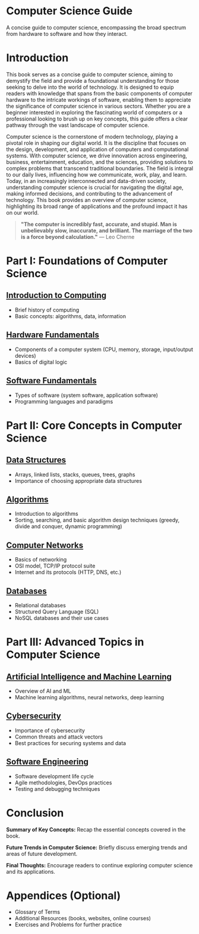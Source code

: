 # Computer Science Guide

A concise guide to computer science, encompassing the broad spectrum from hardware to software and how they interact.

# Introduction

This book serves as a concise guide to computer science, aiming to demystify the field and provide a foundational understanding for those seeking to delve into the world of technology. It is designed to equip readers with knowledge that spans from the basic components of computer hardware to the intricate workings of software, enabling them to appreciate the significance of computer science in various sectors. Whether you are a beginner interested in exploring the fascinating world of computers or a professional looking to brush up on key concepts, this guide offers a clear pathway through the vast landscape of computer science.

Computer science is the cornerstone of modern technology, playing a pivotal role in shaping our digital world. It is the discipline that focuses on the design, development, and application of computers and computational systems. With computer science, we drive innovation across engineering, business, entertainment, education, and the sciences, providing solutions to complex problems that transcend traditional boundaries. The field is integral to our daily lives, influencing how we communicate, work, play, and learn. Today, in an increasingly interconnected and data-driven society, understanding computer science is crucial for navigating the digital age, making informed decisions, and contributing to the advancement of technology. This book provides an overview of computer science, highlighting its broad range of applications and the profound impact it has on our world.

> **"The computer is incredibly fast, accurate, and stupid. Man is unbelievably slow, inaccurate, and brilliant. The marriage of the two is a force beyond calculation."**
> — Leo Cherne

# Part I: Foundations of Computer Science

## [Introduction to Computing](intro-to-computing.md)

- Brief history of computing
- Basic concepts: algorithms, data, information

## [Hardware Fundamentals](hardware-fundamentals.md)

- Components of a computer system (CPU, memory, storage, input/output devices)
- Basics of digital logic

## [Software Fundamentals](software-fundamentals.md)

- Types of software (system software, application software)
- Programming languages and paradigms

# Part II: Core Concepts in Computer Science

## [Data Structures](data-structures.md)

- Arrays, linked lists, stacks, queues, trees, graphs
- Importance of choosing appropriate data structures

## [Algorithms](algorithms.md)

- Introduction to algorithms
- Sorting, searching, and basic algorithm design techniques (greedy, divide and conquer, dynamic programming)

## [Computer Networks](computer-networks.md)

- Basics of networking
- OSI model, TCP/IP protocol suite
- Internet and its protocols (HTTP, DNS, etc.)

## [Databases](databases.md)

- Relational databases
- Structured Query Language (SQL)
- NoSQL databases and their use cases

# Part III: Advanced Topics in Computer Science

## [Artificial Intelligence and Machine Learning](ai-ml.md)

- Overview of AI and ML
- Machine learning algorithms, neural networks, deep learning

## [Cybersecurity](cybersecurity.md)

- Importance of cybersecurity
- Common threats and attack vectors
- Best practices for securing systems and data

## [Software Engineering](software-engineering.md)

- Software development life cycle
- Agile methodologies, DevOps practices
- Testing and debugging techniques

# Conclusion

**Summary of Key Concepts:**
Recap the essential concepts covered in the book.

**Future Trends in Computer Science:**
Briefly discuss emerging trends and areas of future development.

**Final Thoughts:**
Encourage readers to continue exploring computer science and its applications.

# Appendices (Optional)

- Glossary of Terms
- Additional Resources (books, websites, online courses)
- Exercises and Problems for further practice

